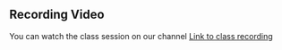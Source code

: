 ## Recording Video

You can watch the class session on our channel [Link to class recording](https://youtu.be/HMJ3RSHUhiI)
